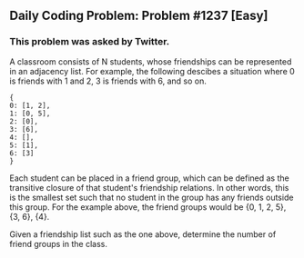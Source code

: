 ## Daily Coding Problem: Problem #1237 [Easy]

### This problem was asked by Twitter.

A classroom consists of N students, whose friendships can be represented in an adjacency list. For example, the
following descibes a situation where 0 is friends with 1 and 2, 3 is friends with 6, and so on.

```
{
0: [1, 2],
1: [0, 5],
2: [0],
3: [6],
4: [],
5: [1],
6: [3]
}

```

Each student can be placed in a friend group, which can be defined as the transitive closure of that student's
friendship relations. In other words, this is the smallest set such that no student in the group has any friends outside
this group. For the example above, the friend groups would be {0, 1, 2, 5}, {3, 6}, {4}.

Given a friendship list such as the one above, determine the number of friend groups in the class.